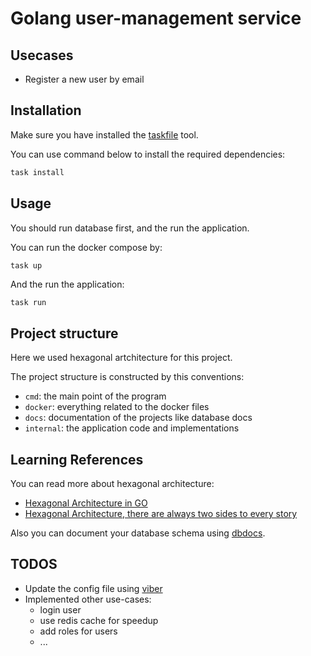 # Golang user-management service

## Usecases

- Register a new user by email

## Installation

Make sure you have installed the [taskfile](https://taskfile.dev/installation/) tool.

You can use command below to install the required dependencies:

```bash
task install
```

## Usage

You should run database first, and the run the application.

You can run the docker compose by:

```bash
task up
```

And the run the application:

```
task run
```

## Project structure

Here we used hexagonal artchitecture for this project.

The project structure is constructed by this conventions:

- `cmd`: the main point of the program
- `docker`: everything related to the docker files
- `docs`: documentation of the projects like database docs
- `internal`: the application code and implementations

## Learning References

You can read more about hexagonal architecture:

- [Hexagonal Architecture in GO](https://medium.com/@matiasvarela/hexagonal-architecture-in-go-cfd4e436faa3)
- [Hexagonal Architecture, there are always two sides to every story](https://medium.com/ssense-tech/hexagonal-architecture-there-are-always-two-sides-to-every-story-bc0780ed7d9c)

Also you can document your database schema using [dbdocs](https://dbdocs.io/).

## TODOS

- Update the config file using [viber](https://github.com/spf13/viper)
- Implemented other use-cases:
  - login user
  - use redis cache for speedup
  - add roles for users
  - ...
